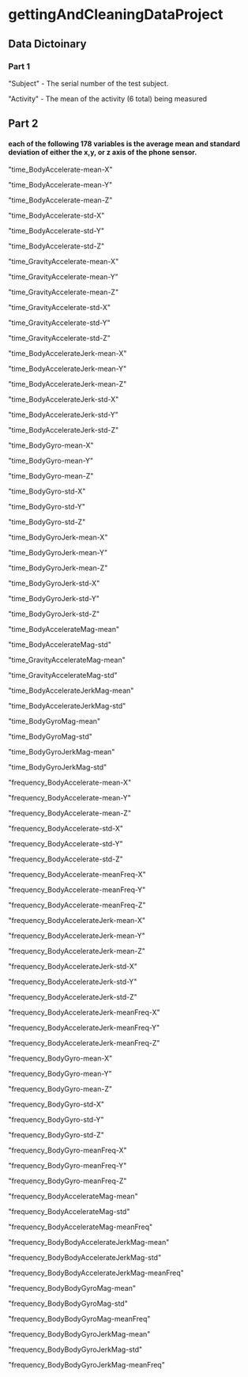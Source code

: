 # gettingAndCleaningDataProject

## Data Dictoinary

### Part 1

"Subject" - The serial number of the test subject. 

"Activity" - The mean of the activity (6 total) being measured

## Part 2
#### each of the following 178 variables is the average mean and standard deviation of either the x,y, or z axis of the phone sensor.  

"time_BodyAccelerate-mean-X" 

"time_BodyAccelerate-mean-Y"

"time_BodyAccelerate-mean-Z"

"time_BodyAccelerate-std-X"

"time_BodyAccelerate-std-Y"

"time_BodyAccelerate-std-Z"

"time_GravityAccelerate-mean-X"

"time_GravityAccelerate-mean-Y"

"time_GravityAccelerate-mean-Z"

"time_GravityAccelerate-std-X"

"time_GravityAccelerate-std-Y"

"time_GravityAccelerate-std-Z"

"time_BodyAccelerateJerk-mean-X"

"time_BodyAccelerateJerk-mean-Y"

"time_BodyAccelerateJerk-mean-Z"

"time_BodyAccelerateJerk-std-X"

"time_BodyAccelerateJerk-std-Y"

"time_BodyAccelerateJerk-std-Z"

"time_BodyGyro-mean-X"

"time_BodyGyro-mean-Y"

"time_BodyGyro-mean-Z"

"time_BodyGyro-std-X"

"time_BodyGyro-std-Y"

"time_BodyGyro-std-Z"

"time_BodyGyroJerk-mean-X"

"time_BodyGyroJerk-mean-Y"

"time_BodyGyroJerk-mean-Z"

"time_BodyGyroJerk-std-X"

"time_BodyGyroJerk-std-Y"

"time_BodyGyroJerk-std-Z"

"time_BodyAccelerateMag-mean"

"time_BodyAccelerateMag-std"

"time_GravityAccelerateMag-mean"

"time_GravityAccelerateMag-std"

"time_BodyAccelerateJerkMag-mean"

"time_BodyAccelerateJerkMag-std"

"time_BodyGyroMag-mean"

"time_BodyGyroMag-std"

"time_BodyGyroJerkMag-mean"

"time_BodyGyroJerkMag-std"

"frequency_BodyAccelerate-mean-X"

"frequency_BodyAccelerate-mean-Y"

"frequency_BodyAccelerate-mean-Z"

"frequency_BodyAccelerate-std-X"

"frequency_BodyAccelerate-std-Y"

"frequency_BodyAccelerate-std-Z"

"frequency_BodyAccelerate-meanFreq-X"

"frequency_BodyAccelerate-meanFreq-Y"

"frequency_BodyAccelerate-meanFreq-Z"

"frequency_BodyAccelerateJerk-mean-X"

"frequency_BodyAccelerateJerk-mean-Y"

"frequency_BodyAccelerateJerk-mean-Z"

"frequency_BodyAccelerateJerk-std-X"

"frequency_BodyAccelerateJerk-std-Y"

"frequency_BodyAccelerateJerk-std-Z"

"frequency_BodyAccelerateJerk-meanFreq-X"

"frequency_BodyAccelerateJerk-meanFreq-Y"

"frequency_BodyAccelerateJerk-meanFreq-Z"

"frequency_BodyGyro-mean-X"

"frequency_BodyGyro-mean-Y"

"frequency_BodyGyro-mean-Z"

"frequency_BodyGyro-std-X"

"frequency_BodyGyro-std-Y"

"frequency_BodyGyro-std-Z"

"frequency_BodyGyro-meanFreq-X"

"frequency_BodyGyro-meanFreq-Y"

"frequency_BodyGyro-meanFreq-Z"

"frequency_BodyAccelerateMag-mean"

"frequency_BodyAccelerateMag-std"

"frequency_BodyAccelerateMag-meanFreq"

"frequency_BodyBodyAccelerateJerkMag-mean"

"frequency_BodyBodyAccelerateJerkMag-std"

"frequency_BodyBodyAccelerateJerkMag-meanFreq"

"frequency_BodyBodyGyroMag-mean"

"frequency_BodyBodyGyroMag-std"

"frequency_BodyBodyGyroMag-meanFreq"

"frequency_BodyBodyGyroJerkMag-mean"

"frequency_BodyBodyGyroJerkMag-std"

"frequency_BodyBodyGyroJerkMag-meanFreq"



